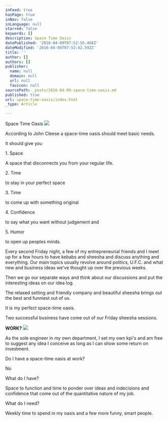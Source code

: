 ```yaml
---
inFeed: true
hasPage: true
inNav: false
inLanguage: null
starred: false
keywords: []
description: Space Time Oasis
datePublished: '2016-04-09T07:52:55.468Z'
dateModified: '2016-04-09T07:52:42.592Z'
title: ''
author: []
authors: []
publisher:
  name: null
  domain: null
  url: null
  favicon: null
sourcePath: _posts/2016-04-09-space-time-oasis.md
published: true
url: space-time-oasis/index.html
_type: Article

---
```

Space Time Oasis
![](https://the-grid-user-content.s3-us-west-2.amazonaws.com/0710d9d6-e6fa-409f-8cb3-5c8f3e99573f.jpg)

According to John Cleese a space-time oasis should meet basic needs.

It should give you

1\. Space

A space that disconnects you from your regular life.

2\. Time

to stay in your perfect space

3\. Time

to come up with something original

4\. Confidence

to say what you want without judgement and

5\. Humor

to open up peoples minds.

Every second Friday night, a few of my entrepreneurial friends and I meet up for a few hours to have kebabs and sheesha and discuss anything and everything. Our main topics usually revolve around politics, U.F.C. and what new and business ideas we've thought up over the previous weeks.

Then we go our separate ways and think about our discussions and put the interesting ideas on our idea log.

The relaxed setting and friendly company and beautiful sheesha brings out the best and funniest out of us.

It is my perfect space-time oasis.

Two successful business have come out of our Friday sheesha sessions. 

**WORK?**
![](https://the-grid-user-content.s3-us-west-2.amazonaws.com/865de862-ca3b-4d99-89b0-d5b46922a915.jpg)

As the sole engineer in my own department, I set my own kpi's and am free to suggest any idea I conceive as long as I can show some return on investment.

Do I have a space-time oasis at work?

No

What do I have?

Space to function and time  to ponder over ideas and indecisions and confidence that come out of the quantitative nature of my job.

What do I need?

Weekly time to spend in my oasis and a few more funny, smart people.